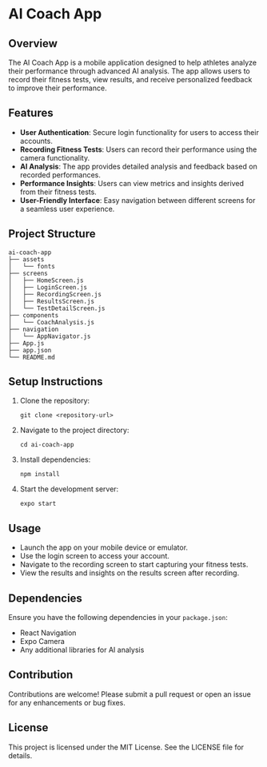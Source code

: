 # AI Coach App

## Overview
The AI Coach App is a mobile application designed to help athletes analyze their performance through advanced AI analysis. The app allows users to record their fitness tests, view results, and receive personalized feedback to improve their performance.

## Features
- **User Authentication**: Secure login functionality for users to access their accounts.
- **Recording Fitness Tests**: Users can record their performance using the camera functionality.
- **AI Analysis**: The app provides detailed analysis and feedback based on recorded performances.
- **Performance Insights**: Users can view metrics and insights derived from their fitness tests.
- **User-Friendly Interface**: Easy navigation between different screens for a seamless user experience.

## Project Structure
```
ai-coach-app
├── assets
│   └── fonts
├── screens
│   ├── HomeScreen.js
│   ├── LoginScreen.js
│   ├── RecordingScreen.js
│   ├── ResultsScreen.js
│   └── TestDetailScreen.js
├── components
│   └── CoachAnalysis.js
├── navigation
│   └── AppNavigator.js
├── App.js
├── app.json
└── README.md
```

## Setup Instructions
1. Clone the repository:
   ```
   git clone <repository-url>
   ```
2. Navigate to the project directory:
   ```
   cd ai-coach-app
   ```
3. Install dependencies:
   ```
   npm install
   ```
4. Start the development server:
   ```
   expo start
   ```

## Usage
- Launch the app on your mobile device or emulator.
- Use the login screen to access your account.
- Navigate to the recording screen to start capturing your fitness tests.
- View the results and insights on the results screen after recording.

## Dependencies
Ensure you have the following dependencies in your `package.json`:
- React Navigation
- Expo Camera
- Any additional libraries for AI analysis

## Contribution
Contributions are welcome! Please submit a pull request or open an issue for any enhancements or bug fixes.

## License
This project is licensed under the MIT License. See the LICENSE file for details.